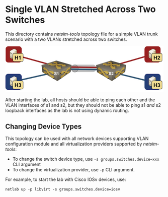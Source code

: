 # Single VLAN Stretched Across Two Switches

This directory contains *netsim-tools* topology file for a simple VLAN trunk scenario with a two VLANs stretched across two switches.

![VLAN trunk topology](vlan-trunk.png)

After starting the lab, all hosts should be able to ping each other and the VLAN interfaces of s1 and s2, but they should not be able to ping s1 *and* s2 loopback interfaces as the lab is not using dynamic routing.

## Changing Device Types

This topology can be used with all network devices supporting VLAN configuration module and all virtualization providers supported by *netsim-tools*:

* To change the switch device type, use `-s groups.switches.device=xxx` CLI argument
* To change the virtualization provider, use `-p` CLI argument.

For example, to start the lab with Cisco IOSv devices, use:

```
netlab up -p libvirt -s groups.switches.device=iosv
```
